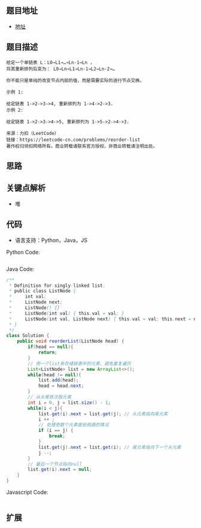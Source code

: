 ## 题目地址

- [地址](https://leetcode-cn.com/problems/reorder-list/)

## 题目描述

```
给定一个单链表 L：L0→L1→…→Ln-1→Ln ，
将其重新排列后变为： L0→Ln→L1→Ln-1→L2→Ln-2→…

你不能只是单纯的改变节点内部的值，而是需要实际的进行节点交换。

示例 1:

给定链表 1->2->3->4, 重新排列为 1->4->2->3.
示例 2:

给定链表 1->2->3->4->5, 重新排列为 1->5->2->4->3.

来源：力扣（LeetCode）
链接：https://leetcode-cn.com/problems/reorder-list
著作权归领扣网络所有。商业转载请联系官方授权，非商业转载请注明出处。
```

## 思路


## 关键点解析

- 堆

## 代码

- 语言支持：Python，Java，JS

Python Code:

```python
```

Java Code:

```java
/**
 * Definition for singly-linked list.
 * public class ListNode {
 *     int val;
 *     ListNode next;
 *     ListNode() {}
 *     ListNode(int val) { this.val = val; }
 *     ListNode(int val, ListNode next) { this.val = val; this.next = next; }
 * }
 */
class Solution {
    public void reorderList(ListNode head) {
        if(head == null){
            return;
        }
        // 用一个list来存储链表中的元素，避免重复遍历
        List<ListNode> list = new ArrayList<>();
        while(head != null){
            list.add(head);
            head = head.next;
        }
        // 从头尾依次取元素
        int i = 0, j = list.size() - 1;
        while(i < j){
            list.get(i).next = list.get(j); // 头元素指向尾元素
            i ++ ;
            // 处理奇数个元素提前相遇的情况
            if (i == j) {
                break;
            }
            list.get(j).next = list.get(i); // 尾元素指向下一个头元素
            j --;
        }
        // 最后一个节点指向null
        list.get(i).next = null;
    }
}
```

Javascript Code:

```js
```

## 扩展
